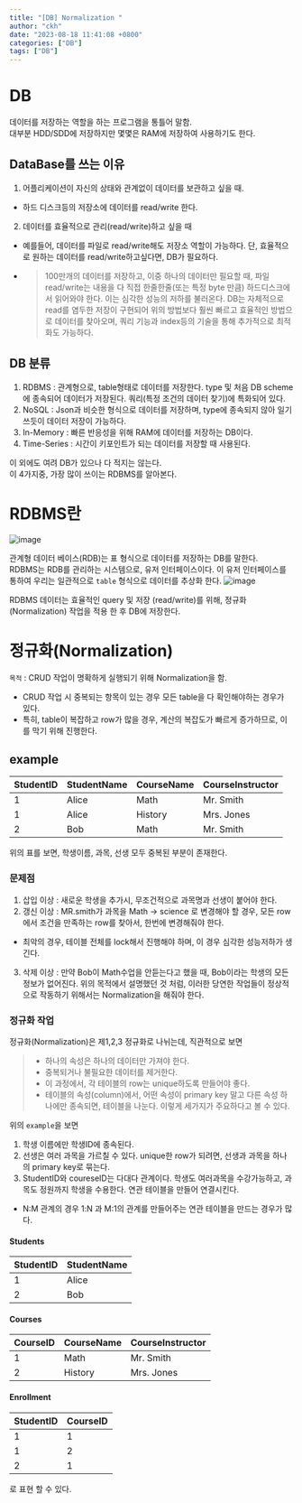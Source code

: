 ```yaml
---
title: "[DB] Normalization "
author: "ckh"
date: "2023-08-18 11:41:08 +0800"
categories: ["DB"]
tags: ["DB"]  
---
```


# DB
데이터를 저장하는 역할을 하는 프로그램을 통틀어 말함.   
대부분 HDD/SDD에 저장하지만 몇몇은 RAM에 저장하여 사용하기도 한다.  
  
## DataBase를 쓰는 이유
1. 어플리케이션이 자신의 상태와 관계없이 데이터를 보관하고 싶을 때.
 * 하드 디스크등의 저장소에 데이터를 read/write 한다.
2. 데이터를 효율적으로 관리(read/write)하고 싶을 때
 * 예를들어, 데이터를 파일로 read/write해도 저장소 역할이 가능하다. 단, 효율적으로 원하는 데이터를 read/write하고싶다면, DB가 필요하다.
  * > 100만개의 데이터를 저장하고, 이중 하나의 데이터만 필요할 때, 파일 read/write는 내용을 다 직접 한줄한줄(또는 특정 byte 만큼) 하드디스크에서 읽어와야 한다.
    > 이는 심각한 성능의 저하를 불러온다. DB는 자체적으로 read를 염두한 저장이 구현되어 위의 방법보다 훨씬 빠르고 효율적인 방법으로 데이터를 찾아오며, 쿼리 기능과 index등의 기술을 통해
    > 추가적으로 최적화도 가능하다.

## DB 분류
1. RDBMS : 관계형으로, table형태로 데이터를 저장한다. type 및 처음 DB scheme에 종속되어 데이터가 저장된다. 쿼리(특정 조건의 데이터 찾기)에 특화되어 있다.  
2. NoSQL : Json과 비슷한 형식으로 데이터를 저장하며, type에 종속되지 않아 일기쓰듯이 데이터 저장이 가능하다.  
3. In-Memory : 빠른 반응성을 위해 RAM에 데이터를 저장하는 DB이다.
4. Time-Series : 시간이 키포인트가 되는 데이터를 저장할 때 사용된다.

이 외에도 여려 DB가 있으나 다 적지는 않는다.  
이 4가지중, 가장 많이 쓰이는 RDBMS를 알아본다.  
  
# RDBMS란
![image](https://github.com/ckh7488/ckh7488.github.io/assets/75701998/b980280a-fd1e-434b-b31d-d5a34295021a)  
  
관계형 데이터 베이스(RDB)는 표 형식으로 데이터를 저장하는 DB를 말한다.  
RDBMS는 RDB를 관리하는 시스템으로, 유저 인터페이스이다. 이 유저 인터페이스를 통하여 우리는 일관적으로 ``table`` 형식으로 데이터를 추상화 한다.
![image](https://github.com/ckh7488/ckh7488.github.io/assets/75701998/2615bfc7-860a-481c-83f5-60b0b892751f)

RDBMS 데이터는 효율적인 query 및 저장 (read/write)를 위해, 정규화(Normalization) 작업을 적용 한 후 DB에 저장한다.  
  
  
# 정규화(Normalization)
``목적`` : CRUD 작업이 명확하게 실행되기 위해 Normalization을 함.
* CRUD 작업 시 중복되는 항목이 있는 경우 모든 table을 다 확인해야하는 경우가 있다.
* 특히, table이 복잡하고 row가 많을 경우, 계산의 복잡도가 빠르게 증가하므로, 이를 막기 위해 진행한다.

## example  

| StudentID | StudentName | CourseName | CourseInstructor |  
|-----------|-------------|------------|------------------|  
| 1         | Alice       | Math       | Mr. Smith        |  
| 1         | Alice       | History    | Mrs. Jones       |  
| 2         | Bob         | Math       | Mr. Smith        |    


위의 표를 보면, 학생이름, 과목, 선생 모두 중복된 부분이 존재한다.    

### 문제점
1. 삽입 이상 : 새로운 학생을 추가시, 무조건적으로 과목명과 선생이 붙어야 한다.
2. 갱신 이상 : MR.smith가 과목을 Math -> science 로 변경해야 할 경우, 모든 row에서 조건을 만족하는 row를 찾아서, 한번에 변경해줘야 한다.
 * 최악의 경우, 테이블 전체를 lock해서 진행해야 하며, 이 경우 심각한 성능저하가 생긴다.
3. 삭제 이상 : 만약 Bob이 Math수업을 안듣는다고 했을 때, Bob이라는 학생의 모든 정보가 없어진다.
위의 목적에서 설명했던 것 처럼, 이러한 당연한 작업들이 정상적으로 작동하기 위해서는 Normalization을 해줘야 한다.

### 정규화 작업  
정규화(Normalization)은 제1,2,3 정규화로 나뉘는데, 직관적으로 보면  
> * 하나의 속성은 하나의 데이터만 가져야 한다.
> * 중복되거나 불필요한 데이터를 제거한다.
>  * 이 과정에서, 각 테이블의 row는 unique하도록 만들어야 좋다.  
> * 테이블의 속성(column)에서, 어떤 속성이 primary key 말고 다른 속성 하나에만 종속되면, 테이블을 나눈다.
이렇게 세가지가 주요하다고 볼 수 있다.

위의 ``example``을 보면
1. 학생 이름에만 학생ID에 종속된다.
2. 선생은 여러 과목을 가르칠 수 있다. unique한 row가 되려면, 선생과 과목을 하나의 primary key로 묶는다.
3. StudentID와 coureseID는 다대다 관계이다. 학생도 여러과목을 수강가능하고, 과목도 정원까지 학생을 수용한다. 연관 테이블을 만들어 연결시킨다.  
 *  N:M 관계의 경우 1:N 과 M:1의 관계를 만들어주는 연관 테이블을 만드는 경우가 많다.  
  
#### Students  

| StudentID | StudentName |  
|-----------|-------------|  
| 1         | Alice       |  
| 2         | Bob         |  

  
#### Courses  

| CourseID | CourseName | CourseInstructor |  
|----------|------------|------------------|  
| 1        | Math       | Mr. Smith        |  
| 2        | History    | Mrs. Jones       |  

  
#### Enrollment    

| StudentID | CourseID |  
|-----------|----------|  
| 1         | 1        |  
| 1         | 2        |  
| 2         | 1        |  
  
로 표현 할 수 있다.  
